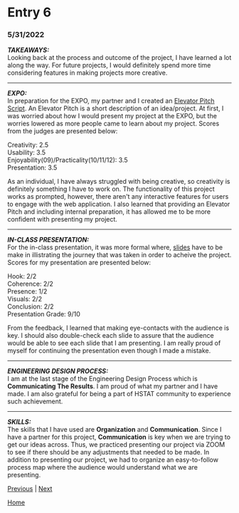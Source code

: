 # Entry 6
### 5/31/2022

***TAKEAWAYS:***
<br>
Looking back at the process and outcome of the project, I have learned a lot along the way. For future projects, I would definitely spend more time considering features in making projects more creative. 
_____
***EXPO:***
<br>
In preparation for the EXPO, my partner and I created an [Elevator Pitch Script](https://docs.google.com/document/d/1_DHxrUDv8ICCdYxp491jYea84f_752Jh8T3okQAJTr4/edit#heading=h.6o1f62qg6jz9). An Elevator Pitch is a short description of an idea/project. At first, I was worried about how I would present my project at the EXPO, but the worries lowered as more people came to learn about my project. Scores from the judges are presented below:

Creativity: 2.5
<br>
Usability: 3.5
<br>
Enjoyability(09)/Practicality(10/11/12): 3.5
<br>
Presentation: 3.5

As an individual, I have always struggled with being creative, so creativity is definitely something I have to work on. The functionality of this project works as prompted, however, there aren't any interactive features for users to engage with the web application. I also learned that providing an Elevator Pitch and including internal preparation, it has allowed me to be more confident with presenting my project. 
_____
***IN-CLASS PRESENTATION:***
<br>
For the in-class presentation, it was more formal where, [slides](https://docs.google.com/presentation/d/1Ts-R3d-wly-ERXzzUwvy3dt_8hbUBbGSlEaOZzce7XQ/edit#slide=id.g12c69b5a339_0_0) have to be make in illistrating the journey that was taken in order to acheive the project. Scores for my presentation are presented below:

Hook: 2/2
<br>
Coherence: 2/2
<br>
Presence: 1/2
<br>
Visuals: 2/2
<br>
Conclusion: 2/2
<br>
Presentation Grade: 9/10

From the feedback, I learned that making eye-contacts with the audience is key. I should also double-check each slide to assure that the audience would be able to see each slide that I am presenting. I am really proud of myself for continuing the presentation even though I made a mistake. 
_____
***ENGINEERING DESIGN PROCESS:***
<br>
I am at the last stage of the Engineering Design Process which is **Communicating The Results**. I am proud of what my partner and I have made. I am also grateful for being a part of HSTAT community to experience such achievement.
_____
***SKILLS:***
<br>
The skills that I have used are **Organization** and **Communication**. Since I have a partner for this project, **Communication** is key when we are trying to get our ideas across. Thus, we practiced presenting our project via ZOOM to see if there should be any adjustments that needed to be made. In addition to presenting our project, we had to organize an easy-to-follow process map where the audience would understand what we are presenting.


[Previous](entry05.md) | [Next](entry07.md)

[Home](../README.md)
